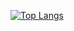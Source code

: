 [![Top Langs](https://github-readme-stats.vercel.app/api/top-langs/?username=ilefM&layout=compact&theme=nord)](https://github.com/ilefM)
